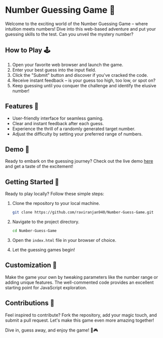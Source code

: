 # Number Guessing Game 🎲

Welcome to the exciting world of the Number Guessing Game – where intuition meets numbers! Dive into this web-based adventure and put your guessing skills to the test. Can you unveil the mystery number?

## How to Play 🕹️

1. Open your favorite web browser and launch the game.
2. Enter your best guess into the input field.
3. Click the "Submit" button and discover if you've cracked the code.
4. Receive instant feedback – is your guess too high, too low, or spot on?
5. Keep guessing until you conquer the challenge and identify the elusive number!

## Features 🌟

- User-friendly interface for seamless gaming.
- Clear and instant feedback after each guess.
- Experience the thrill of a randomly generated target number.
- Adjust the difficulty by setting your preferred range of numbers.

## Demo 🚀

Ready to embark on the guessing journey? Check out the live demo [here](https://raviranjan940.github.io/Number-Guess-Game/) and get a taste of the excitement!

## Getting Started 🚀

Ready to play locally? Follow these simple steps:

1. Clone the repository to your local machine.
   ```bash
   git clone https://github.com/raviranjan940/Number-Guess-Game.git
   ```

2. Navigate to the project directory.
   ```bash
   cd Number-Guess-Game
   ```

3. Open the `index.html` file in your browser of choice.

4. Let the guessing games begin!

## Customization 🎨

Make the game your own by tweaking parameters like the number range or adding unique features. The well-commented code provides an excellent starting point for JavaScript exploration.

## Contributions 🤝

Feel inspired to contribute? Fork the repository, add your magic touch, and submit a pull request. Let's make this game even more amazing together!


Dive in, guess away, and enjoy the game! 🚀🎮
